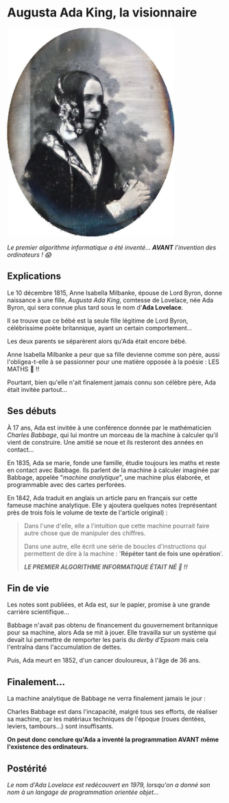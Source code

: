 # Augusta Ada King, la visionnaire

![Augusta Ada King](./Images/Lovelace.jpeg)

_Le premier algorithme informatique a été inventé... **AVANT** l'invention des ordinateurs ! 😱_

## Explications

Le 10 décembre 1815, Anne Isabella Milbanke, épouse de Lord Byron, donne naissance à une fille, _Augusta Ada King_, comtesse de Lovelace, née Ada Byron, qui sera connue plus tard sous le nom d'**Ada Lovelace**.

Il se trouve que ce bébé est la seule fille légitime de Lord Byron, célébrissime poète britannique, ayant un certain comportement...

Les deux parents se séparèrent alors qu'Ada était encore bébé.

Anne Isabella Milbanke a peur que sa fille devienne comme son père, aussi l'obligea-t-elle à se passionner pour une matière opposée à la poésie :
LES MATHS 🔢 !!

Pourtant, bien qu'elle n'ait finalement jamais connu son célèbre père, Ada était invitée partout...

## Ses débuts

À 17 ans, Ada est invitée à une conférence donnée par le mathématicien _Charles Babbage_, qui lui montre un morceau de la machine à calculer qu'il vient de construire. Une amitié se noue et ils resteront des années en contact...

En 1835, Ada se marie, fonde une famille, étudie toujours les maths et reste en contact avec Babbage. Ils parlent de la machine à calculer imaginée par Babbage, appelée "_machine analytique_", une machine plus élaborée, et programmable avec des cartes perforées.

En 1842, Ada traduit en anglais un article paru en français sur cette fameuse machine analytique. Elle y ajoutera quelques notes (représentant près de trois fois le volume de texte de l'article original) :

> Dans l'une d'elle, elle a l'intuition que cette machine pourrait faire autre chose que de manipuler des chiffres.
>
> Dans une autre, elle écrit une série de boucles d'instructions qui permettent de dire à la machine : '**Répéter tant de fois une opération**'.
>
> **_LE PREMIER ALGORITHME INFORMATIQUE ÉTAIT NÉ 🐣 !!_**

## Fin de vie

Les notes sont publiées, et Ada est, sur le papier, promise à une grande carrière scientifique...

Babbage n'avait pas obtenu de financement du gouvernement britannique pour sa machine, alors Ada se mit à jouer. Elle travailla sur un système qui devait lui permettre de remporter les paris du _derby d'Epsom_ mais cela l'entraîna dans l'accumulation de dettes.

Puis, Ada meurt en 1852, d'un cancer douloureux, à l'âge de 36 ans.

## Finalement...

La machine analytique de Babbage ne verra finalement jamais le jour :

Charles Babbage est dans l'incapacité, malgré tous ses efforts, de réaliser sa machine, car les matériaux techniques de l'époque (roues dentées, leviers, tambours...) sont insuffisants.

**On peut donc conclure qu'Ada a inventé la programmation **AVANT** même l'existence des ordinateurs.**

## Postérité

_Le nom d'Ada Lovelace est redécouvert en 1979, lorsqu'on a donné son nom à un langage de programmation orientée objet..._
